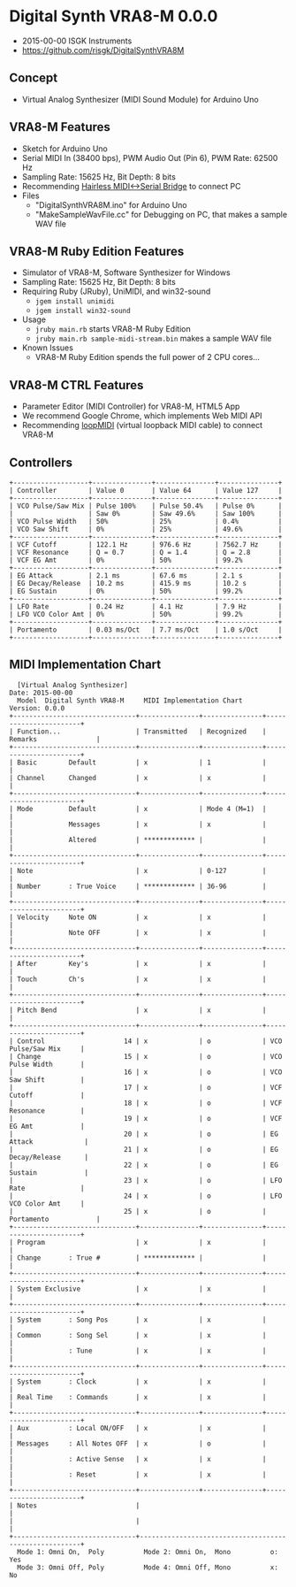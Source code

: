 # Digital Synth VRA8-M 0.0.0

- 2015-00-00 ISGK Instruments
- <https://github.com/risgk/DigitalSynthVRA8M>

## Concept

- Virtual Analog Synthesizer (MIDI Sound Module) for Arduino Uno

## VRA8-M Features

- Sketch for Arduino Uno
- Serial MIDI In (38400 bps), PWM Audio Out (Pin 6), PWM Rate: 62500 Hz
- Sampling Rate: 15625 Hz, Bit Depth: 8 bits
- Recommending [Hairless MIDI<->Serial Bridge](http://projectgus.github.io/hairless-midiserial/) to connect PC
- Files
    - "DigitalSynthVRA8M.ino" for Arduino Uno
    - "MakeSampleWavFile.cc" for Debugging on PC, that makes a sample WAV file

## VRA8-M Ruby Edition Features

- Simulator of VRA8-M, Software Synthesizer for Windows
- Sampling Rate: 15625 Hz, Bit Depth: 8 bits
- Requiring Ruby (JRuby), UniMIDI, and win32-sound
    - `jgem install unimidi`
    - `jgem install win32-sound`
- Usage
    - `jruby main.rb` starts VRA8-M Ruby Edition
    - `jruby main.rb sample-midi-stream.bin` makes a sample WAV file
- Known Issues
    - VRA8-M Ruby Edition spends the full power of 2 CPU cores...

## VRA8-M CTRL Features

- Parameter Editor (MIDI Controller) for VRA8-M, HTML5 App
- We recommend Google Chrome, which implements Web MIDI API
- Recommending [loopMIDI](http://www.tobias-erichsen.de/software/loopmidi.html) (virtual loopback MIDI cable) to connect VRA8-M

## Controllers

    +-------------------+---------------+---------------+---------------+
    | Controller        | Value 0       | Value 64      | Value 127     |
    +-------------------+---------------+---------------+---------------+
    | VCO Pulse/Saw Mix | Pulse 100%    | Pulse 50.4%   | Pulse 0%      |
    |                   | Saw 0%        | Saw 49.6%     | Saw 100%      |
    | VCO Pulse Width   | 50%           | 25%           | 0.4%          |
    | VCO Saw Shift     | 0%            | 25%           | 49.6%         |
    +-------------------+---------------+---------------+---------------+
    | VCF Cutoff        | 122.1 Hz      | 976.6 Hz      | 7562.7 Hz     |
    | VCF Resonance     | Q = 0.7       | Q = 1.4       | Q = 2.8       |
    | VCF EG Amt        | 0%            | 50%           | 99.2%         |
    +-------------------+---------------+---------------+---------------+
    | EG Attack         | 2.1 ms        | 67.6 ms       | 2.1 s         |
    | EG Decay/Release  | 10.2 ms       | 415.9 ms      | 10.2 s        |
    | EG Sustain        | 0%            | 50%           | 99.2%         |
    +-------------------+---------------+---------------+---------------+
    | LFO Rate          | 0.24 Hz       | 4.1 Hz        | 7.9 Hz        |
    | LFO VCO Color Amt | 0%            | 50%           | 99.2%         |
    +-------------------+---------------+---------------+---------------+
    | Portamento        | 0.03 ms/Oct   | 7.7 ms/Oct    | 1.0 s/Oct     |
    +-------------------+---------------+---------------+---------------+

## MIDI Implementation Chart

      [Virtual Analog Synthesizer]                                    Date: 2015-00-00       
      Model  Digital Synth VRA8-M     MIDI Implementation Chart       Version: 0.0.0         
    +-------------------------------+---------------+---------------+-----------------------+
    | Function...                   | Transmitted   | Recognized    | Remarks               |
    +-------------------------------+---------------+---------------+-----------------------+
    | Basic        Default          | x             | 1             |                       |
    | Channel      Changed          | x             | x             |                       |
    +-------------------------------+---------------+---------------+-----------------------+
    | Mode         Default          | x             | Mode 4 (M=1)  |                       |
    |              Messages         | x             | x             |                       |
    |              Altered          | ************* |               |                       |
    +-------------------------------+---------------+---------------+-----------------------+
    | Note                          | x             | 0-127         |                       |
    | Number       : True Voice     | ************* | 36-96         |                       |
    +-------------------------------+---------------+---------------+-----------------------+
    | Velocity     Note ON          | x             | x             |                       |
    |              Note OFF         | x             | x             |                       |
    +-------------------------------+---------------+---------------+-----------------------+
    | After        Key's            | x             | x             |                       |
    | Touch        Ch's             | x             | x             |                       |
    +-------------------------------+---------------+---------------+-----------------------+
    | Pitch Bend                    | x             | x             |                       |
    +-------------------------------+---------------+---------------+-----------------------+
    | Control                    14 | x             | o             | VCO Pulse/Saw Mix     |
    | Change                     15 | x             | o             | VCO Pulse Width       |
    |                            16 | x             | o             | VCO Saw Shift         |
    |                            17 | x             | o             | VCF Cutoff            |
    |                            18 | x             | o             | VCF Resonance         |
    |                            19 | x             | o             | VCF EG Amt            |
    |                            20 | x             | o             | EG Attack             |
    |                            21 | x             | o             | EG Decay/Release      |
    |                            22 | x             | o             | EG Sustain            |
    |                            23 | x             | o             | LFO Rate              |
    |                            24 | x             | o             | LFO VCO Color Amt     |
    |                            25 | x             | o             | Portamento            |
    +-------------------------------+---------------+---------------+-----------------------+
    | Program                       | x             | x             |                       |
    | Change       : True #         | ************* |               |                       |
    +-------------------------------+---------------+---------------+-----------------------+
    | System Exclusive              | x             | x             |                       |
    +-------------------------------+---------------+---------------+-----------------------+
    | System       : Song Pos       | x             | x             |                       |
    | Common       : Song Sel       | x             | x             |                       |
    |              : Tune           | x             | x             |                       |
    +-------------------------------+---------------+---------------+-----------------------+
    | System       : Clock          | x             | x             |                       |
    | Real Time    : Commands       | x             | x             |                       |
    +-------------------------------+---------------+---------------+-----------------------+
    | Aux          : Local ON/OFF   | x             | x             |                       |
    | Messages     : All Notes OFF  | x             | o             |                       |
    |              : Active Sense   | x             | x             |                       |
    |              : Reset          | x             | x             |                       |
    +-------------------------------+---------------+---------------+-----------------------+
    | Notes                         |                                                       |
    |                               |                                                       |
    +-------------------------------+-------------------------------------------------------+
      Mode 1: Omni On,  Poly          Mode 2: Omni On,  Mono          o: Yes                 
      Mode 3: Omni Off, Poly          Mode 4: Omni Off, Mono          x: No                  
